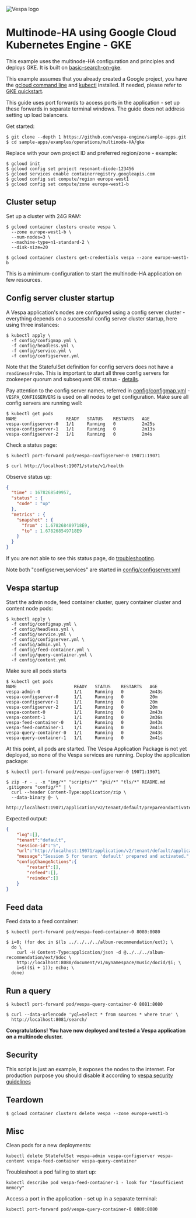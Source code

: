 <!-- Copyright Yahoo. Licensed under the terms of the Apache 2.0 license. See LICENSE in the project root. -->

![Vespa logo](https://vespa.ai/assets/vespa-logo-color.png)

# Multinode-HA using Google Cloud Kubernetes Engine - GKE
This example uses the multinode-HA configuration and principles and deploys GKE.
It is built on [basic-search-on-gke](../../basic-search-on-gke).

This example assumes that you already created a Google project,
you have the [gcloud command line](https://cloud.google.com/sdk/docs/install) and
[kubectl](https://kubernetes.io/docs/tasks/tools/) installed.
If needed, please refer to [GKE quickstart](https://cloud.google.com/kubernetes-engine/docs/deploy-app-cluster).

This guide uses port forwards to access ports in the application -
set up these forwards in separate terminal windows.
The guide does not address setting up load balancers.

Get started:
```
$ git clone --depth 1 https://github.com/vespa-engine/sample-apps.git
$ cd sample-apps/examples/operations/multinode-HA/gke
```

Replace with your own project ID and preferred region/zone - example:
```
$ gcloud init
$ gcloud config set project resonant-diode-123456
$ gcloud services enable containerregistry.googleapis.com
$ gcloud config set compute/region europe-west1
$ gcloud config set compute/zone europe-west1-b
```



## Cluster setup
Set up a cluster with 24G RAM:
```
$ gcloud container clusters create vespa \
  --zone europe-west1-b \
  --num-nodes=3 \
  --machine-type=n1-standard-2 \
  --disk-size=20
  
$ gcloud container clusters get-credentials vespa --zone europe-west1-b
```
This is a minimum-configuration to start the multinode-HA application on few resources.



## Config server cluster startup
A Vespa application's nodes are configured using a config server cluster -
everything depends on a successful config server cluster startup, here using three instances:
```
$ kubectl apply \
  -f config/configmap.yml \
  -f config/headless.yml \
  -f config/service.yml \
  -f config/configserver.yml
```

Note that the StatefulSet definition for config servers does not have a `readinessProbe`.
This is important to start all three config servers for zookeeper quorum and subsequent OK status -
[details](https://docs.vespa.ai/en/operations/configuration-server.html#start-sequence).

Pay attention to the config server names, referred in [config/configmap.yml](config/configmap.yml) -
`VESPA_CONFIGSERVERS` is used on all nodes to get configuration.
Make sure all config servers are running well:
```
$ kubectl get pods
NAME                   READY   STATUS    RESTARTS   AGE
vespa-configserver-0   1/1     Running   0          2m25s
vespa-configserver-1   1/1     Running   0          2m13s
vespa-configserver-2   1/1     Running   0          2m4s
```

Check a status page:
```
$ kubectl port-forward pod/vespa-configserver-0 19071:19071
```
```
$ curl http://localhost:19071/state/v1/health
```

Observe status up:
```json
{
  "time" : 1678268549957,
  "status" : {
    "code" : "up"
  },
  "metrics" : {
    "snapshot" : {
      "from" : 1.678268489718E9,
      "to" : 1.678268549718E9
    }
  }
}
```

If you are not able to see this status page,
do [troubleshooting](https://docs.vespa.ai/en/operations/configuration-server.html#start-sequence).

Note both "configserver,services" are started in [config/configserver.yml](config/configserver.yml)



## Vespa startup
Start the admin node, feed container cluster, query container cluster and content node pods:
```
$ kubectl apply \
  -f config/configmap.yml \
  -f config/headless.yml \
  -f config/service.yml \
  -f config/configserver.yml \
  -f config/admin.yml \
  -f config/feed-container.yml \
  -f config/query-container.yml \
  -f config/content.yml
```

Make sure all pods starts
```
$ kubectl get pods
NAME                      READY   STATUS    RESTARTS   AGE
vespa-admin-0             1/1     Running   0          2m43s
vespa-configserver-0      1/1     Running   0          20m
vespa-configserver-1      1/1     Running   0          20m
vespa-configserver-2      1/1     Running   0          20m
vespa-content-0           1/1     Running   0          2m43s
vespa-content-1           1/1     Running   0          2m36s
vespa-feed-container-0    1/1     Running   0          2m43s
vespa-feed-container-1    1/1     Running   0          2m41s
vespa-query-container-0   1/1     Running   0          2m43s
vespa-query-container-1   1/1     Running   0          2m41s
```

At this point, all pods are started.
The Vespa Application Package is not yet deployed, so none of the Vespa services are running.
Deploy the application package:
```
$ kubectl port-forward pod/vespa-configserver-0 19071:19071
```
```
$ zip -r - . -x "img/*" "scripts/*" "pki/*" "tls/*" README.md .gitignore "config/*" | \
  curl --header Content-Type:application/zip \
  --data-binary @- \
  http://localhost:19071/application/v2/tenant/default/prepareandactivate
```

Expected output:
```json
{
    "log":[],
    "tenant":"default",
    "session-id":"5",
    "url":"http://localhost:19071/application/v2/tenant/default/application/default/environment/prod/region/default/instance/default",
    "message":"Session 5 for tenant 'default' prepared and activated.",
    "configChangeActions":{
        "restart":[],
        "refeed":[],
        "reindex":[]
    }
}
```



## Feed data
Feed data to a feed container:
```
$ kubectl port-forward pod/vespa-feed-container-0 8080:8080
```
```
$ i=0; (for doc in $(ls ../../../../album-recommendation/ext); \
  do \
    curl -H Content-Type:application/json -d @../../../album-recommendation/ext/$doc \
    http://localhost:8080/document/v1/mynamespace/music/docid/$i; \
    i=$(($i + 1)); echo; \
  done)
```



## Run a query
```
$ kubectl port-forward pod/vespa-query-container-0 8081:8080
```
```
$ curl --data-urlencode 'yql=select * from sources * where true' \
  http://localhost:8081/search/
```

**Congratulations! You have now deployed and tested a Vespa application on a multinode cluster.**


## Security
This script is just an example, it exposes the nodes to the internet.
For production purpose you should disable it according to
[vespa security guidelines](https://docs.vespa.ai/en/securing-your-vespa-installation.html)



## Teardown
```
$ gcloud container clusters delete vespa --zone europe-west1-b
```


## Misc
Clean pods for a new deployments:
```
kubectl delete StatefulSet vespa-admin vespa-configserver vespa-content vespa-feed-container vespa-query-container
```
Troubleshoot a pod failing to start up:
```
kubectl describe pod vespa-feed-container-1 - look for "Insufficient memory"
```
Access a port in the application - set up in a separate terminal:
```
kubectl port-forward pod/vespa-query-container-0 8080:8080
```
